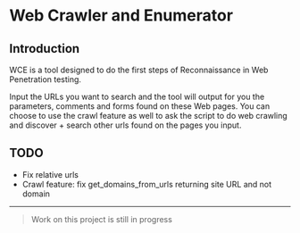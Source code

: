 # Web Crawler and Enumerator
## Introduction
WCE is a tool designed to do the first steps of Reconnaissance in Web Penetration testing. 

Input the URLs you want to search and the tool will output for you the parameters, comments and forms found on these Web pages. You can choose to use the crawl feature as well to ask the script to do web crawling and discover + search other urls found on the pages you input.

## TODO
- Fix relative urls  
- Crawl feature: fix get_domains_from_urls returning site URL and not domain
 
---

> Work on this project is still in progress

